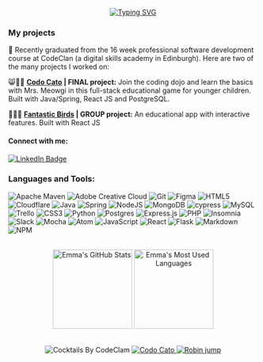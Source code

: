 <div align = "center">

[![Typing SVG](https://readme-typing-svg.herokuapp.com?font=poppins&size=30&color=FF3399&width=800&lines=Hello+%F0%9F%91%8B++I'm+Emma.+Welcome+to+my+github!;I'm+a+creative+developer+with+a+background+in;animation+and+teaching.;++++++++++++++++++++(%CD%A0%E2%89%96+%CD%9C%CA%96%CD%A0%E2%89%96)%F0%9F%91%8C++;Stay+a+while+and+have+a+look+around+(+%CD%A1%F0%9F%91%81%EF%B8%8F%E2%80%AF%CD%9C%CA%96+%CD%A1%F0%9F%91%81%EF%B8%8F);++++;++++++++++++++++++++++++%CA%95%E2%80%A2%CC%81%E1%B4%A5%E2%80%A2%CC%80%CA%94%E3%81%A3+++++;+++;++++++++++++++++++++++++++(%C9%94%E2%97%94%E2%80%BF%E2%97%94)%C9%94+%E2%99%A5;+++;++++++++++++++++++++++++++(%E2%94%80%E2%80%BF%E2%80%BF%E2%94%80);+++++++++;++++++++(%E3%81%A3%EF%BC%BE%E2%96%BF%EF%BC%BE)%DB%B6%F0%9F%8D%B8%F0%9F%8C%9F%F0%9F%8D%BA%D9%A9(%CB%98%E2%97%A1%CB%98+))](https://git.io/typing-svg)
</div>


### 


  
  ### My projects
  
  🎉 Recently graduated from the 16 week professional software development course at CodeClan (a digital skills academy in Edinburgh). Here are two of the many projects I worked on:
  
😸🥋👘   **[Codo Cato](https://github.com/emma-dougherty/codocato_front-end) | FINAL project:** Join the coding dojo and learn the basics with Mrs. Meowgi in this full-stack educational game for younger children. Built with Java/Spring, React JS and PostgreSQL.

🦆🦚🦩 **[Fantastic Birds](https://github.com/emma-dougherty/fantastic-birds) | GROUP project:** An educational app with interactive features. Built with React JS

#### Connect with me:
  
  <div id="badges">
  <a href="https://www.linkedin.com/in/helloemmadougherty">
    <img src="https://img.shields.io/badge/LinkedIn-blue?style=for-the-badge&logo=linkedin&logoColor=white" alt="LinkedIn Badge"/>
  </a>
</div>

###

### Languages and Tools:  

![Apache Maven](https://img.shields.io/badge/Apache%20Maven-C71A36?style=for-the-badge&logo=Apache%20Maven&logoColor=white)
![Adobe Creative Cloud](https://img.shields.io/badge/Adobe%20Creative%20Cloud-DA1F26.svg?style=for-the-badge&logo=Adobe%20Creative%20Cloud&logoColor=white)
![Git](https://img.shields.io/badge/git-%23F05033.svg?style=for-the-badge&logo=git&logoColor=white)
![Figma](https://img.shields.io/badge/figma-%23F24E1E.svg?style=for-the-badge&logo=figma&logoColor=white)
![HTML5](https://img.shields.io/badge/html5-%23E34F26.svg?style=for-the-badge&logo=html5&logoColor=white)
![Cloudflare](https://img.shields.io/badge/Cloudflare-F38020?style=for-the-badge&logo=Cloudflare&logoColor=white)
![Java](https://img.shields.io/badge/java-%23ED8B00.svg?style=for-the-badge&logo=java&logoColor=white)
![Spring](https://img.shields.io/badge/spring-%236DB33F.svg?style=for-the-badge&logo=spring&logoColor=white)
![NodeJS](https://img.shields.io/badge/node.js-6DA55F?style=for-the-badge&logo=node.js&logoColor=white)
![MongoDB](https://img.shields.io/badge/MongoDB-%234ea94b.svg?style=for-the-badge&logo=mongodb&logoColor=white)
![cypress](https://img.shields.io/badge/-cypress-%23E5E5E5?style=for-the-badge&logo=cypress&logoColor=058a5e)
![MySQL](https://img.shields.io/badge/mysql-%2300f.svg?style=for-the-badge&logo=mysql&logoColor=white)
![Trello](https://img.shields.io/badge/Trello-%23026AA7.svg?style=for-the-badge&logo=Trello&logoColor=white)
![CSS3](https://img.shields.io/badge/css3-%231572B6.svg?style=for-the-badge&logo=css3&logoColor=white)
![Python](https://img.shields.io/badge/python-3670A0?style=for-the-badge&logo=python&logoColor=ffdd54)
![Postgres](https://img.shields.io/badge/postgres-%23316192.svg?style=for-the-badge&logo=postgresql&logoColor=white)
![Express.js](https://img.shields.io/badge/express.js-%23404d59.svg?style=for-the-badge&logo=express&logoColor=%2361DAFB)
![PHP](https://img.shields.io/badge/php-%23777BB4.svg?style=for-the-badge&logo=php&logoColor=white)
![Insomnia](https://img.shields.io/badge/Insomnia-black?style=for-the-badge&logo=insomnia&logoColor=5849BE)
![Slack](https://img.shields.io/badge/Slack-4A154B?style=for-the-badge&logo=slack&logoColor=white)
![Mocha](https://img.shields.io/badge/-mocha-%238D6748?style=for-the-badge&logo=mocha&logoColor=white)
![Atom](https://img.shields.io/badge/Atom-%2366595C.svg?style=for-the-badge&logo=atom&logoColor=white)
![JavaScript](https://img.shields.io/badge/javascript-%23323330.svg?style=for-the-badge&logo=javascript&logoColor=%23F7DF1E)
![React](https://img.shields.io/badge/react-%2320232a.svg?style=for-the-badge&logo=react&logoColor=%2361DAFB)
![Flask](https://img.shields.io/badge/flask-%23000.svg?style=for-the-badge&logo=flask&logoColor=white)
![Markdown](https://img.shields.io/badge/markdown-%23000000.svg?style=for-the-badge&logo=markdown&logoColor=white)
![NPM](https://img.shields.io/badge/NPM-%23000000.svg?style=for-the-badge&logo=npm&logoColor=white)

</div>


<p align = "center">
<br>

  <img alt="Emma's GitHub Stats" src="https://github-readme-stats.vercel.app/api?username=emma-dougherty&show_icons=true&hide_border=false&title_color=ff3399&icon_color=ff3399&bg_color=09131B&text_color=ffffff&border_color=0c1a25" height="160px" />
 
 <img alt="Emma's Most Used Languages" src="https://github-readme-stats.vercel.app/api/top-langs/?username=emma-dougherty&layout=compact&title_color=ff3399&bg_color=09131B&text_color=ff3399&border_color=0c1a25" height="160px"/>
<br>

</p>
<br>

 <div align = "center">
  <img alt="Cocktails By CodeClam" src="https://user-images.githubusercontent.com/101479360/181007981-b10c051b-5f5d-4072-9a71-44a68c205c95.gif" />
  <a href="https://github.com/emma-dougherty/codocato_front-end"><img alt="Codo Cato" src="https://user-images.githubusercontent.com/101479360/181015821-dc3a9d0c-9365-49e2-a107-7f21cc7431b1.jpg" 
  </a>
  <a href="https://github.com/emma-dougherty/fantastic-birds"> <img alt="Robin jump" src="https://user-images.githubusercontent.com/101479360/181045044-fccf5ee6-4754-467f-ab71-1398f281caba.gif"
  </a>



<!---
emma-dougherty/emma-dougherty is a ✨ special ✨ repository because its `README.md` (this file) appears on your GitHub profile.
You can click the Preview link to take a look at your changes.
--->

